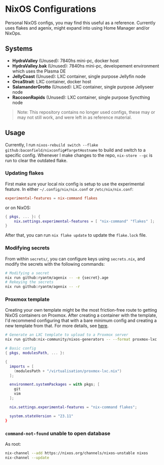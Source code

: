 # NixOS Configurations
Personal NixOS configs, you may find this useful as a reference. Currently uses flakes and agenix, might expand into using Home Manager and/or NixOps.

## Systems
- **HydraValley** (Unused): 7840hs mini-pc, docker host
- **HydraValley.bak** (Unused): 7840hs mini-pc, developement environment which uses the Plasma DE
- **JellyCoast** (Unused): LXC container, single purpose Jellyfin node
- **OrcaStrait**: LXC container, docker host
- **SalamanderGrotto** (Unused): LXC container, single purpose Jellyseer node
- **RaccoonRapids** (Unused): LXC container, single purpose Syncthing node

> Note: This repository contains no longer used configs, these may or may not still work, and were left in as reference material.

## Usage
Currently, I run `nixos-rebuild switch --flake github:baconfield/nixconfig#TargetHostname` to build and switch to a specific config. Whenever I make changes to the repo, `nix-store --gc` is run to clear the outdated flake.

### Updating flakes
First make sure your local nix config is setup to use the experimental feature.
In either `~/.config/nix/nix.conf` or `/etc/nix/nix.conf`:
```conf
experimental-features = nix-command flakes
```
or on NixOS:
```Nix
{ pkgs, ... }: {
    nix.settings.experimental-features = [ "nix-command" "flakes" ];
}
```
After that, you can run `nix flake update` to update the `flake.lock` file.

### Modifying secrets
From within `secrets/`, you can configure keys using `secrets.nix`, and modify the secrets with the following commands:
```sh
# Modifying a secret
nix run github:ryantm/agenix -- -e {secret}.age
# Rekeying the secrets
nix run github:ryantm/agenix -- -r
```

### Proxmox template
Creating your own template might be the most friction-free route to getting NixOS containers on Proxmox. After creating a container with the template, I'd recommend configuring that with a bare minimum config and creating a new template from that. For more details, see [here](https://nixos.wiki/wiki/Proxmox_Virtual_Environment#LXC).

```sh
# Generate an LXC template to upload to a Proxmox server
nix run github:nix-community/nixos-generators -- --format proxmox-lxc
```

```nix
# Basic config
{ pkgs, modulesPath, ... }:

{
  imports = [
    (modulesPath + "/virtualisation/proxmox-lxc.nix")
  ];

  environment.systemPackages = with pkgs; [
    git
    vim
  ];

  nix.settings.experimental-features = "nix-command flakes";

  system.stateVersion = "23.11"
}
```

### `command-not-found` unable to open database
As root:
```sh
nix-channel --add https://nixos.org/channels/nixos-unstable nixos
nix-channel --update
```
